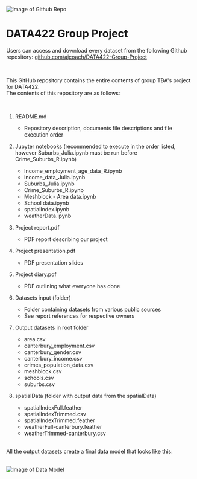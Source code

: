 ![Image of Github Repo](https://i.imgur.com/lmCJLJM.png)

# DATA422 Group Project

Users can access and download every dataset from the following Github repository:
[github.com/ajcoach/DATA422-Group-Project](https://github.com/ajcoach/DATA422-Group-Project)

<br>

This GitHub repository contains the entire contents of group TBA's project for DATA422. <br>
The contents of this repository are as follows:

<br>

1. README.md
	* Repository description, documents file descriptions and file execution order

2. Jupyter notebooks (recommended to execute in the order listed, however Suburbs_Julia.ipynb must be run before Crime_Suburbs_R.ipynb)
	* Income_employment_age_data_R.ipynb
	* income_data_Julia.ipynb
	* Suburbs_Julia.ipynb
	* Crime_Suburbs_R.ipynb
	* Meshblock - Area data.ipynb
	* School data.ipynb
	* spatialIndex.ipynb
	* weatherData.ipynb

3. Project report.pdf
	* PDF report describing our project

4. Project presentation.pdf
	* PDF presentation slides

5. Project diary.pdf
	* PDF outlining what everyone has done

6. Datasets input (folder)
	* Folder containing datasets from various public sources
	* See report references for respective owners

7. Output datasets in root folder
	* area.csv
	* canterbury_employment.csv
	* canterbury_gender.csv
	* canterbury_income.csv
	* crimes_population_data.csv
	* meshblock.csv
	* schools.csv
	* suburbs.csv

8. spatialData (folder with output data from the spatialData)
	* spatialIndexFull.feather
	* spatialIndexTrimmed.csv
	* spatialIndexTrimmed.feather
	* weatherFull-canterbury.feather
	* weatherTrimmed-canterbury.csv
<br>
All the output datasets create a final data model that looks like this: <br>
<br>

![Image of Data Model](https://i.imgur.com/le7S4Iz.png)
